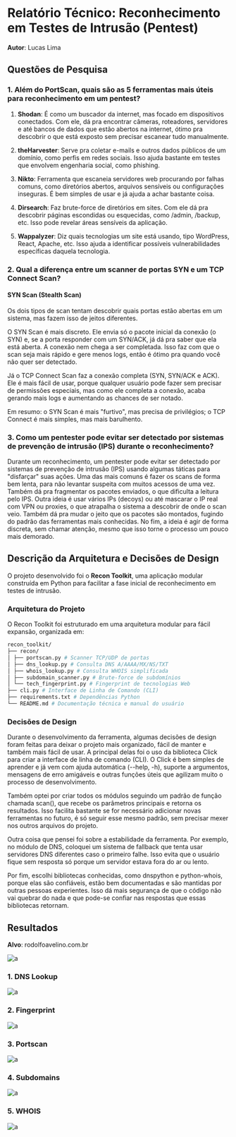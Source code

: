 # Relatório Técnico: Reconhecimento em Testes de Intrusão (Pentest)

**Autor**: Lucas Lima

## Questões de Pesquisa

### 1. Além do PortScan, quais são as 5 ferramentas mais úteis para reconhecimento em um pentest?

1. **Shodan**: É como um buscador da internet, mas focado em dispositivos conectados. Com ele, dá pra encontrar câmeras, roteadores, servidores e até bancos de dados que estão abertos na internet, ótimo pra descobrir o que está exposto sem precisar escanear tudo manualmente.

2. **theHarvester**: Serve pra coletar e-mails e outros dados públicos de um domínio, como perfis em redes sociais. Isso ajuda bastante em testes que envolvem engenharia social, como phishing.

3. **Nikto**: Ferramenta que escaneia servidores web procurando por falhas comuns, como diretórios abertos, arquivos sensíveis ou configurações inseguras. É bem simples de usar e já ajuda a achar bastante coisa.

4. **Dirsearch**: Faz brute-force de diretórios em sites. Com ele dá pra descobrir páginas escondidas ou esquecidas, como /admin, /backup, etc. Isso pode revelar áreas sensíveis da aplicação.

5. **Wappalyzer**: Diz quais tecnologias um site está usando, tipo WordPress, React, Apache, etc. Isso ajuda a identificar possíveis vulnerabilidades específicas daquela tecnologia.


### 2. Qual a diferença entre um scanner de portas SYN e um TCP Connect Scan?

#### SYN Scan (Stealth Scan)
Os dois tipos de scan tentam descobrir quais portas estão abertas em um sistema, mas fazem isso de jeitos diferentes.

O SYN Scan é mais discreto. Ele envia só o pacote inicial da conexão (o SYN) e, se a porta responder com um SYN/ACK, já dá pra saber que ela está aberta. A conexão nem chega a ser completada. Isso faz com que o scan seja mais rápido e gere menos logs, então é ótimo pra quando você não quer ser detectado.

Já o TCP Connect Scan faz a conexão completa (SYN, SYN/ACK e ACK). Ele é mais fácil de usar, porque qualquer usuário pode fazer sem precisar de permissões especiais, mas como ele completa a conexão, acaba gerando mais logs e aumentando as chances de ser notado.

Em resumo: o SYN Scan é mais "furtivo", mas precisa de privilégios; o TCP Connect é mais simples, mas mais barulhento.

### 3. Como um pentester pode evitar ser detectado por sistemas de prevenção de intrusão (IPS) durante o reconhecimento?

Durante um reconhecimento, um pentester pode evitar ser detectado por sistemas de prevenção de intrusão (IPS) usando algumas táticas para "disfarçar" suas ações. Uma das mais comuns é fazer os scans de forma bem lenta, para não levantar suspeita com muitos acessos de uma vez. Também dá pra fragmentar os pacotes enviados, o que dificulta a leitura pelo IPS. Outra ideia é usar vários IPs (decoys) ou até mascarar o IP real com VPN ou proxies, o que atrapalha o sistema a descobrir de onde o scan veio. Também dá pra mudar o jeito que os pacotes são montados, fugindo do padrão das ferramentas mais conhecidas. No fim, a ideia é agir de forma discreta, sem chamar atenção, mesmo que isso torne o processo um pouco mais demorado.

## Descrição da Arquitetura e Decisões de Design

O projeto desenvolvido foi o **Recon Toolkit**, uma aplicação modular construída em Python para facilitar a fase inicial de reconhecimento em testes de intrusão.

### Arquitetura do Projeto

O Recon Toolkit foi estruturado em uma arquitetura modular para fácil expansão, organizada em:

```bash
recon_toolkit/
├── recon/
│ ├── portscan.py # Scanner TCP/UDP de portas
│ ├── dns_lookup.py # Consulta DNS A/AAAA/MX/NS/TXT
│ ├── whois_lookup.py # Consulta WHOIS simplificada
│ ├── subdomain_scanner.py # Brute-force de subdomínios
│ └── tech_fingerprint.py # Fingerprint de tecnologias Web
├── cli.py # Interface de Linha de Comando (CLI)
├── requirements.txt # Dependências Python
└── README.md # Documentação técnica e manual do usuário
```


### Decisões de Design

Durante o desenvolvimento da ferramenta, algumas decisões de design foram feitas para deixar o projeto mais organizado, fácil de manter e também mais fácil de usar. A principal delas foi o uso da biblioteca Click para criar a interface de linha de comando (CLI). O Click é bem simples de aprender e já vem com ajuda automática (--help, -h), suporte a argumentos, mensagens de erro amigáveis e outras funções úteis que agilizam muito o processo de desenvolvimento.

Também optei por criar todos os módulos seguindo um padrão de função chamada scan(), que recebe os parâmetros principais e retorna os resultados. Isso facilita bastante se for necessário adicionar novas ferramentas no futuro, é só seguir esse mesmo padrão, sem precisar mexer nos outros arquivos do projeto.

Outra coisa que pensei foi sobre a estabilidade da ferramenta. Por exemplo, no módulo de DNS, coloquei um sistema de fallback que tenta usar servidores DNS diferentes caso o primeiro falhe. Isso evita que o usuário fique sem resposta só porque um servidor estava fora do ar ou lento.

Por fim, escolhi bibliotecas conhecidas, como dnspython e python-whois, porque elas são confiáveis, estão bem documentadas e são mantidas por outras pessoas experientes. Isso dá mais segurança de que o código não vai quebrar do nada e que pode-se confiar nas respostas que essas bibliotecas retornam.

## Resultados

**Alvo**: rodolfoavelino.com.br

![a](img/1.png)

### 1. DNS Lookup

![a](img/2.png)

### 2. Fingerprint

![a](img/3.png)

### 3. Portscan

![a](img/4.png)

### 4. Subdomains

![a](img/5.png)

### 5. WHOIS

![a](img/6.png)